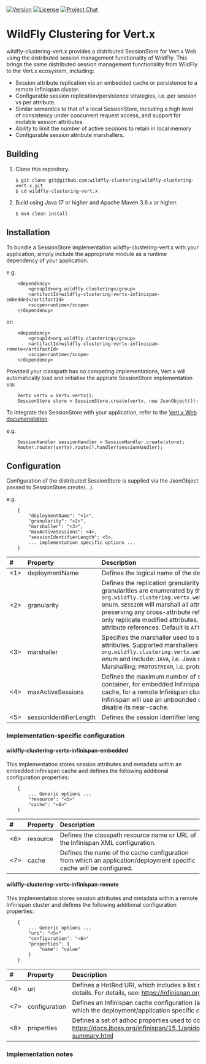 [![Version](https://img.shields.io/maven-central/v/org.wildfly.clustering/wildfly-clustering-vertx?style=for-the-badge&logo=redhat&logoColor=ee0000&label=javadoc)](https://javadoc.io/doc/org.wildfly.clustering/wildfly-clustering)
[![License](https://img.shields.io/github/license/wildfly-clustering/wildfly-clustering-vertx?style=for-the-badge&color=darkgreen&logo=apache&logoColor=d22128)](https://www.apache.org/licenses/LICENSE-2.0)
[![Project Chat](https://img.shields.io/badge/zulip-chat-lightblue.svg?style=for-the-badge&logo=zulip&logoColor=ffffff)](https://wildfly.zulipchat.com/#narrow/stream/wildfly-clustering)

# WildFly Clustering for Vert.x

wildfly-clustering-vert.x provides a distributed SessionStore for Vert.x Web using the distributed session management functionality of WildFly.
This brings the same distributed session management functionality from WildFly to the Vert.x ecosystem, including:

* Session attribute replication via an embedded cache or persistence to a remote Infinispan cluster.
* Configurable session replication/persistence strategies, i.e. per session vs per attribute.
* Similar semantics to that of a local SessionStore, including a high level of consistency under concurrent request access, and support for mutable session attributes.
* Ability to limit the number of active sessions to retain in local memory
* Configurable session attribute marshallers.

## Building

1.	Clone this repository.

		$ git clone git@github.com:wildfly-clustering/wildfly-clustering-vert.x.git
		$ cd wildfly-clustering-vert.x

1.	Build using Java 17 or higher and Apache Maven 3.8.x or higher.

		$ mvn clean install

## Installation

To bundle a SessionStore implementation wildfly-clustering-vert.x with your application, simply include the appropriate module as a runtime dependency of your application.

e.g.

		<dependency>
			<groupId>org.wildfly.clustering</group>
			<artifactId>wildfly-clustering-vertx-infinispan-embedded</artifactId>
			<scope>runtime</scope>
		</dependency>

or:

		<dependency>
			<groupId>org.wildfly.clustering</group>
			<artifactId>wildfly-clustering-vertx-infinispan-remote</artifactId>
			<scope>runtime</scope>
		</dependency>

Provided your classpath has no competing implementations, Vert.x will automatically load and initialise the appriate SessionStore implementation via:

		Vertx vertx = Vertx.vertx();
		SessionStore store = SessionStore.create(vertx, new JsonObject());

To integrate this SessionStore with your application, refer to the [Vert.x Web documenatation](https://vertx.io/docs/vertx-web/java/#_handling_sessions).

e.g.

		SessionHandler sessionHandler = SessionHandler.create(store);
		Router.router(vertx).route().handler(sessionHandler);

## Configuration

Configuration of the distributed SessionStore is supplied via the JsonObject passed to SessionStore.create(...).

e.g.

		{
			"deploymentName": "<1>",
			"granularity": "<2>",
			"marshaller": "<3>",
			"maxActiveSessions": <4>,
			"sessionIdentifierLength": <5>,
			... implementation specific options ...
		}

|#|Property|Description|
|:---|:---|:---|
|<1>|deploymentName|Defines the logical name of the deployment/application.|
|<2>|granularity|Defines the replication granularity of a session. Supported granularities are enumerated by the `org.wildfly.clustering.vertx.web.SessionPersistenceGranularity` enum. `SESSION` will marshall all attributes of a session together preserving any cross-attribute references, while `ATTRIBUTE` will only replicate modified attributes, but will not preserve cross-attribute references.  Default is `ATTRIBUTE`.|
|<3>|marshaller|Specifies the marshaller used to serialize and deserialize session attributes. Supported marshallers are enumerated by the `org.wildfly.clustering.vertx.web.SessionAttributeMarshaller` enum and include: `JAVA`, i.e. Java serialization; `JBOSS`, i.e. JBoss Marshalling; `PROTOSTREAM`, i.e. protobuf. Default marshaller is `JBOSS`.|
|<4>|maxActiveSessions|Defines the maximum number of sessions to retain within the data container, for embedded Infinispan; or within the HotRod near-cache, for a remote Infinispan cluster.  By default, embedded Infinispan will use an unbounded data container, while HotRod will disable its near-cache.|
|<5>|sessionIdentifierLength|Defines the session identifier length. Defaults to 18.|

### Implementation-specific configuration

#### wildfly-clustering-vertx-infinispan-embedded

This implementation stores session attributes and metadata within an embedded Infinispan cache and defines the following additional configuration properties:

		{
			... Generic options ...
			"resource": "<5>"
			"cache": "<6>"
		}

|#|Property|Description|
|:---|:---|:---|
|<6>|resource|Defines the classpath resource name or URL of the Infinispan XML configuration.|
|<7>|cache|Defines the name of the cache configuration from which an application/deployment specific cache will be configured.|

#### wildfly-clustering-vertx-infinispan-remote

This implementation stores session attributes and metadata within a remote Infinispan cluster and defines the following additional configuration properties:

		{
			... Generic options ...
			"uri": "<5>"
			"configuration": "<6>"
			"properties": {
				"name": "value"
			}
		}

|#|Property|Description|
|:---|:---|:---|
|<6>|uri|Defines a HotRod URI, which includes a list of infinispan server instances and any authentication details. For details, see: https://infinispan.org/blog/2020/05/26/hotrod-uri/|
|<7>|configuration|Defines an Infinispan cache configuration (as XML or JSON) to be installed on the server from which the deployment/application specific cache will be created.|
|<8>|properties|Defines a set of adhoc properties used to configure the Infinispan HotRod client. See: https://docs.jboss.org/infinispan/15.1/apidocs/org/infinispan/client/hotrod/configuration/package-summary.html|

### Implementation notes


